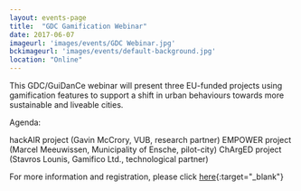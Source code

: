 ```yaml
---
layout: events-page
title:  "GDC Gamification Webinar"
date: 2017-06-07
imageurl: 'images/events/GDC Webinar.jpg'
bckimageurl: 'images/events/default-background.jpg'
location: "Online"
---
```

This GDC/GuiDanCe webinar will present three EU-funded projects using gamification features to support a shift in urban behaviours towards more sustainable and liveable cities. 

Agenda:

hackAIR project (Gavin McCrory, VUB, research partner)
EMPOWER project (Marcel Meeuwissen, Municipality of Ensche, pilot-city)
ChArgED project (Stavros Lounis, Gamifico Ltd., technological partner)

For more information and registration, please click [here](https://www.eventbrite.com/e/gdc-webinar-gamification-a-driver-for-behaviour-change-in-sustainable-cities-tickets-34828531074){:target="_blank"}
